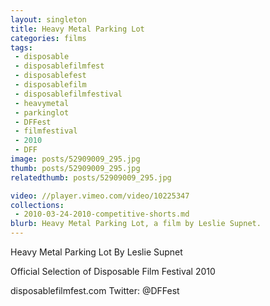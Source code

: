 ```yaml
---
layout: singleton
title: Heavy Metal Parking Lot
categories: films
tags:
 - disposable
 - disposablefilmfest
 - disposablefest
 - disposablefilm
 - disposablefilmfestival
 - heavymetal
 - parkinglot
 - DFFest
 - filmfestival
 - 2010
 - DFF
image: posts/52909009_295.jpg
thumb: posts/52909009_295.jpg
relatedthumb: posts/52909009_295.jpg

video: //player.vimeo.com/video/10225347
collections:
 - 2010-03-24-2010-competitive-shorts.md
blurb: Heavy Metal Parking Lot, a film by Leslie Supnet.
---
```


Heavy Metal Parking Lot
By Leslie Supnet

Official Selection of Disposable Film Festival 2010

disposablefilmfest.com
Twitter: @DFFest
